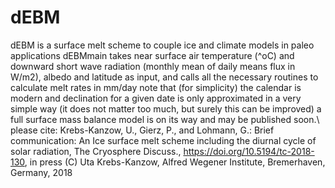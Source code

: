 # dEBM
dEBM is a surface melt scheme to couple ice and climate models in paleo applications 
dEBMmain takes near surface air temperature (^oC) and downward short wave radiation (monthly mean of daily means flux in W/m2),
albedo and latitude as input, 
and calls all the necessary routines to calculate melt rates in mm/day
note that (for simplicity) the calendar is modern and declination for a given date is only approximated in a very simple way 
(it does not matter too much, but surely this can be improved)
a full surface mass balance model is on its way and may be published soon.\\ 
please cite: Krebs-Kanzow, U., Gierz, P., and Lohmann, G.:
Brief communication: An Ice surface melt scheme including the diurnal cycle of solar radiation,
The Cryosphere Discuss.,
https://doi.org/10.5194/tc-2018-130, in press
(C) Uta Krebs-Kanzow, Alfred Wegener Institute, Bremerhaven, Germany, 2018
